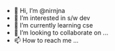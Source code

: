 - 👋 Hi, I’m @nirnjna
- 👀 I’m interested in s/w dev
- 🌱 I’m currently learning cse
- 💞️ I’m looking to collaborate on ...
- 📫 How to reach me ...

<!---
nirnjna/nirnjna is a ✨ special ✨ repository because its `README.md` (this file) appears on your GitHub profile.
You can click the Preview link to take a look at your changes.
--->
